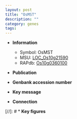 ```yaml
---
layout: post
title: "OsMST"
description: ""
category: genes
tags: 
---
```


* **Information**  
    + Symbol: OsMST  
    + MSU: [LOC_Os10g21590](http://rice.uga.edu/cgi-bin/ORF_infopage.cgi?orf=LOC_Os10g21590)  
    + RAPdb: [Os10g0360100](http://rapdb.dna.affrc.go.jp/viewer/gbrowse_details/irgsp1?name=Os10g0360100)  

* **Publication**  

* **Genbank accession number**  

* **Key message**  

* **Connection**  

[//]: # * **Key figures**  



